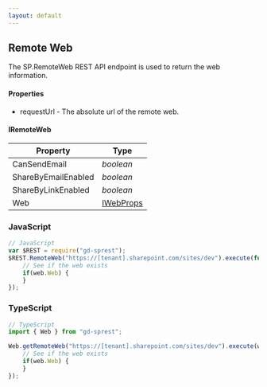 ```yaml
---
layout: default
---
```


## Remote Web

The SP.RemoteWeb REST API endpoint is used to return the web information.

#### Properties

- requestUrl - The absolute url of the remote web.

#### IRemoteWeb

| Property | Type |
| --- | --- |
| CanSendEmail | _boolean_ |
| ShareByEmailEnabled | _boolean_ |
| ShareByLinkEnabled | _boolean_ |
| Web | [IWebProps](web) |

### JavaScript

```js
// JavaScript
var $REST = require("gd-sprest");
$REST.RemoteWeb("https://[tenant].sharepoint.com/sites/dev").execute(function(web) {
    // See if the web exists
    if(web.Web) {
    }
});
```

### TypeScript

```ts
// TypeScript
import { Web } from "gd-sprest";

Web.getRemoteWeb("https://[tenant].sharepoint.com/sites/dev").execute(web => {
    // See if the web exists
    if(web.Web) {
    }
});
```
